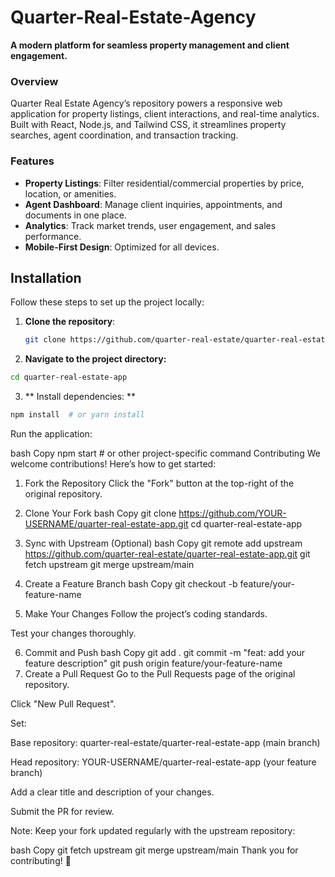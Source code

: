 # Quarter-Real-Estate-Agency
**A modern platform for seamless property management and client engagement.**  

### Overview  
Quarter Real Estate Agency’s repository powers a responsive web application for property listings, client interactions, and real-time analytics. Built with React, Node.js, and Tailwind CSS, it streamlines property searches, agent coordination, and transaction tracking.  

### Features  
- **Property Listings**: Filter residential/commercial properties by price, location, or amenities.  
- **Agent Dashboard**: Manage client inquiries, appointments, and documents in one place.  
- **Analytics**: Track market trends, user engagement, and sales performance.  
- **Mobile-First Design**: Optimized for all devices.  

## Installation

Follow these steps to set up the project locally:

1. **Clone the repository**:
   ```bash
   git clone https://github.com/quarter-real-estate/quarter-real-estate-app.git
   ```
2. **Navigate to the project directory:**

```bash
cd quarter-real-estate-app
```

3. ** Install dependencies: **

```bash
npm install  # or yarn install
```
Run the application:

bash
Copy
npm start  # or other project-specific command
Contributing
We welcome contributions! Here’s how to get started:

1. Fork the Repository
Click the "Fork" button at the top-right of the original repository.

2. Clone Your Fork
bash
Copy
git clone https://github.com/YOUR-USERNAME/quarter-real-estate-app.git
cd quarter-real-estate-app
3. Sync with Upstream (Optional)
bash
Copy
git remote add upstream https://github.com/quarter-real-estate/quarter-real-estate-app.git
git fetch upstream
git merge upstream/main
4. Create a Feature Branch
bash
Copy
git checkout -b feature/your-feature-name
5. Make Your Changes
Follow the project’s coding standards.

Test your changes thoroughly.

6. Commit and Push
bash
Copy
git add .
git commit -m "feat: add your feature description"
git push origin feature/your-feature-name
7. Create a Pull Request
Go to the Pull Requests page of the original repository.

Click "New Pull Request".

Set:

Base repository: quarter-real-estate/quarter-real-estate-app (main branch)

Head repository: YOUR-USERNAME/quarter-real-estate-app (your feature branch)

Add a clear title and description of your changes.

Submit the PR for review.

Note: Keep your fork updated regularly with the upstream repository:

bash
Copy
git fetch upstream
git merge upstream/main
Thank you for contributing! 🚀
